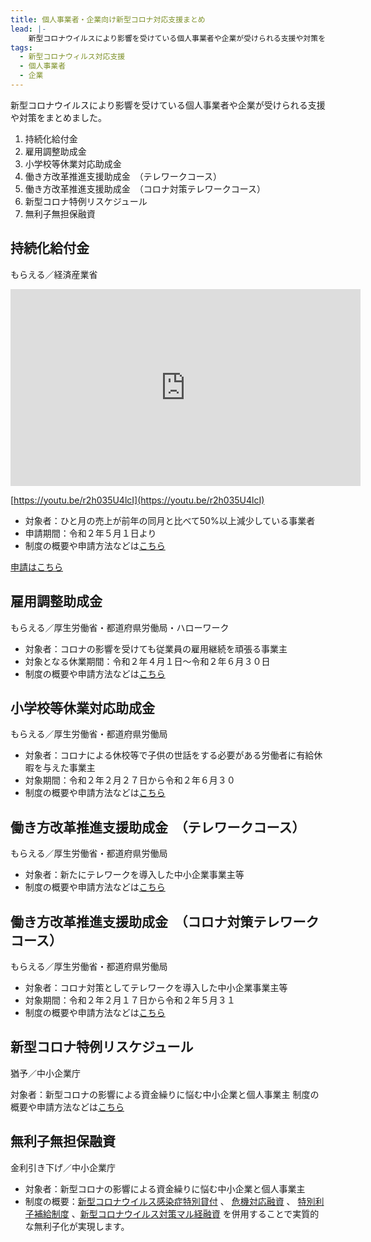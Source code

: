 ```yaml
---
title: 個人事業者・企業向け新型コロナ対応支援まとめ
lead: |-
    新型コロナウイルスにより影響を受けている個人事業者や企業が受けられる支援や対策をまとめました。
tags:
  - 新型コロナウィルス対応支援
  - 個人事業者
  - 企業
---
```

新型コロナウイルスにより影響を受けている個人事業者や企業が受けられる支援や対策をまとめました。

1. 持続化給付金
1. 雇用調整助成金
1. 小学校等休業対応助成金
1. 働き方改革推進支援助成金　（テレワークコース）
1. 働き方改革推進支援助成金　（コロナ対策テレワークコース）
1. 新型コロナ特例リスケジュール
1. 無利子無担保融資

## 持続化給付金

もらえる／経済産業省

<panel text="個人事業主" number="100" unit="万円" note="最大"></panel>

<panel text="法人" number="200" unit="万円" note="最大"></panel>

<iframe width="560" height="315" src="https://www.youtube.com/embed/r2h035U4lcI" frameborder="0" allow="accelerometer; autoplay; encrypted-media; gyroscope; picture-in-picture" allowfullscreen></iframe>

[https://youtu.be/r2h035U4lcI](https://youtu.be/r2h035U4lcI)

- 対象者：ひと月の売上が前年の同月と比べて50%以上減少している事業者
- 申請期間：令和２年５月１日より
- 制度の概要や申請方法などは[こちら](https://www.jizokuka-kyufu.jp/doc/pdf/r2_application_guidance_proprietor.pdf)

[申請はこちら](https://www.jizokuka-kyufu.jp/)

## 雇用調整助成金

もらえる／厚生労働省・都道府県労働局・ハローワーク

<panel text="対象労働者１人１日" number="8,330" unit="円" note="上限"></panel>

- 対象者：コロナの影響を受けても従業員の雇用継続を頑張る事業主
- 対象となる休業期間：令和２年４月１日～令和２年６月３０日
- 制度の概要や申請方法などは[こちら](https://www.mhlw.go.jp/content/000620879.pdf)

## 小学校等休業対応助成金

もらえる／厚生労働省・都道府県労働局

<panel text="対象労働者１人１日" number="8,330" unit="円" note="上限"></panel>

- 対象者：コロナによる休校等で子供の世話をする必要がある労働者に有給休暇を与えた事業主
- 対象期間：令和２年２月２７日から令和２年６月３０
- 制度の概要や申請方法などは[こちら](https://www.mhlw.go.jp/content/000622469.pdf)

## 働き方改革推進支援助成金　（テレワークコース）

もらえる／厚生労働省・都道府県労働局

<panel text="成果目標の達成状況により" number="150" unit="万円" note="最大"></panel>

- 対象者：新たにテレワークを導入した中小企業事業主等
- 制度の概要や申請方法などは[こちら](https://www.mhlw.go.jp/content/11909000/000622080.pdf)

## 働き方改革推進支援助成金　（コロナ対策テレワークコース）

もらえる／厚生労働省・都道府県労働局

<panel text="成果目標の達成状況により" number="150" unit="万円" note="最大"></panel>

- 対象者：コロナ対策としてテレワークを導入した中小企業事業主等
- 対象期間：令和２年２月１７日から令和２年５月３１
- 制度の概要や申請方法などは[こちら](https://www.mhlw.go.jp/content/11909000/000625872.pdf)

## 新型コロナ特例リスケジュール

猶予／中小企業庁

対象者：新型コロナの影響による資金繰りに悩む中小企業と個人事業主
制度の概要や申請方法などは[こちら](https://www.chusho.meti.go.jp/keiei/saisei/2020/200406saisei_tokurei.pdf)

## 無利子無担保融資

金利引き下げ／中小企業庁

<panel text="実質的に" raw="無利子<br>無担保"></panel>

- 対象者：新型コロナの影響による資金繰りに悩む中小企業と個人事業主
- 制度の概要：[新型コロナウイルス感染症特別貸付](https://seido-navi.mirasapo-plus.go.jp/supports/149) 、 [危機対応融資](https://seido-navi.mirasapo-plus.go.jp/supports/282) 、 [特別利子補給制度](https://seido-navi.mirasapo-plus.go.jp/supports/150) 、[新型コロナウイルス対策マル経融資](https://seido-navi.mirasapo-plus.go.jp/supports/151) を併用することで実質的な無利子化が実現します。
